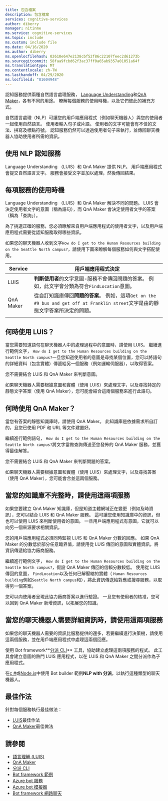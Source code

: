 ```yaml
---
title: 包含檔案
description: 包含檔案
services: cognitive-services
author: diberry
manager: nitinme
ms.service: cognitive-services
ms.topic: include
ms.custom: include file
ms.date: 04/16/2020
ms.author: diberry
ms.openlocfilehash: 02610e647e2138cbf52f86c22107feec2d61273b
ms.sourcegitcommit: 58faa9fcbd62f3ac37ff0a65ab9357a01051a64f
ms.translationtype: MT
ms.contentlocale: zh-TW
ms.lasthandoff: 04/29/2020
ms.locfileid: "81604948"
---
```

認知服務提供兩種自然語言處理服務， [Language Understanding](../luis/what-is-luis.md)和[QnA Maker](../qnamaker/overview/overview.md)，各有不同的用途。 瞭解每個服務的使用時機，以及它們彼此的補充方式。

自然語言處理（NLP）可讓您的用戶端應用程式（例如聊天機器人）與您的使用者一起使用自然語言。 使用者輸入句子或片語。 使用者的文字可能會有不佳的文法、拼寫及標點符號。 認知服務仍然可以透過使用者句子來執行，並傳回聊天機器人協助使用者所需的資訊。

## <a name="cognitive-services-with-nlp"></a>使用 NLP 認知服務

Language Understanding （LUIS）和 QnA Maker 提供 NLP。 用戶端應用程式會提交自然語言文字。 服務會接受文字並加以處理，然後傳回結果。

## <a name="when-to-use-each-service"></a>每項服務的使用時機

Language Understanding （LUIS）和 QnA Maker 解決不同的問題。 LUIS 會決定使用者文字的意圖（稱為語句），而 QnA Maker 會決定使用者文字的答案（稱為「查詢」）。

為了挑選正確的服務，您必須瞭解來自用戶端應用程式的使用者文字，以及用戶端應用程式需要從認知服務取得哪些資訊。

如果您的聊天機器人收到文字`How do I get to the Human Resources building on the Seattle North campus?`，請使用下圖來瞭解每個服務如何與文字搭配使用。

|Service|用戶端應用程式決定|
|--|--|
|LUIS|**判斷使用者**的文字意圖-服務不會傳回問題的答案。 例如，此文字會分類為符合`FindLocation`意圖。<br>|
|QnA Maker|從自訂知識庫傳回**問題的答案**。 例如，這項`Get on the #9 bus and get off at Franklin street`文字是由的靜態文字答案所決定的問題。|
|||

## <a name="when-do-you-use-luis"></a>何時使用 LUIS？

當您需要知道語句在聊天機器人中的處理過程中的意圖時，請使用 LUIS。 繼續進行範例文字， `How do I get to the Human Resources building on the Seattle North campus?`一旦您知道使用者的意圖是尋找某個位置，您可以將語句的詳細資料（包含實體）傳遞給另一個服務（例如運輸伺服器），以取得答案。

您不需要結合 LUIS 和 QnA Maker 來判斷意圖。

如果聊天機器人需要根據意圖和實體（使用 LUIS）來處理文字，以及尋找特定的靜態文字答案（使用 QnA Maker），您可能會結合這兩個服務來進行此語句。

## <a name="when-do-you-use-qna-maker"></a>何時使用 QnA Maker？

當您有答案的靜態知識庫時，請使用 QnA Maker。 此知識庫是依據需求所自訂的，且您已使用 PDF 和 URL 等文件建置好。

繼續進行範例語句， `How do I get to the Human Resources building on the Seattle North campus?`將文字當做查詢傳送至您發佈的 QnA Maker 服務，並獲得最佳解答。

您不需要結合 LUIS 和 QnA Maker 來判斷問題的答案。

如果聊天機器人需要根據意圖和實體（使用 LUIS）來處理文字，以及尋找答案（使用 QnA Maker），您可能會合並這兩個服務。

## <a name="use-both-services-when-your-knowledge-base-is-incomplete"></a>當您的知識庫不完整時，請使用這兩項服務

如果您要建立 QnA Maker 知識庫，但是知道主體網域正在變更（例如及時資訊），您可以結合 LUIS 和 QnA Maker 服務。 這可讓您使用知識庫中的資訊，但也可以使用 LUIS 來判斷使用者的意圖。 一旦用戶端應用程式有意圖，它就可以向另一個來源要求相關資訊。

您的用戶端應用程式必須同時監視 LUIS 和 QnA Maker 分數的回應。 如果 QnA Maker 的分數低於部分任意臨界值，請使用從 LUIS 傳回的意圖和實體資訊，將資訊傳遞給協力廠商服務。

繼續進行範例文字， `How do I get to the Human Resources building on the Seattle North campus?`，假設 QnA Maker 傳回的信賴分數較低。 使用從 LUIS 傳回的意圖， `FindLocation`以及任何已解壓縮的實體（ `Human Resources building`例如`Seattle North campus`和），將此資訊傳送給對應或搜尋服務，以取得另一個答案。

您可以向使用者呈現此協力廠商答案以進行驗證。 一旦您有使用者的核准，您可以回到 QnA Maker 新增資訊，以拓展您的知識。

## <a name="use-both-services-when-your-chat-bot-needs-more-information"></a>當您的聊天機器人需要詳細資訊時，請使用這兩項服務

如果您的聊天機器人需要的資訊比服務提供的還多，若要繼續進行決策樹，請使用這兩個服務，並在用戶端應用程式中處理這兩個回應。

使用 Bot framework**[分派 CLI](https://github.com/Microsoft/botbuilder-tools/tree/master/packages/Dispatch)** 工具，協助建立處理這兩項服務的程式。 此工具會建立意圖的熱門 LUIS 應用程式，以在 LUIS 和 QnA Maker 之間分派作為子應用程式。

在[c #](https://github.com/microsoft/BotBuilder-Samples/tree/master/samples/csharp_dotnetcore/14.nlp-with-dispatch)或[Node.js](https://github.com/microsoft/BotBuilder-Samples/tree/master/samples/javascript_nodejs/14.nlp-with-dispatch)中使用 Bot builder 範例**NLP with 分派**，以執行這種類型的聊天機器人。

## <a name="best-practices"></a>最佳作法

針對每個服務執行最佳做法：

* [LUIS](../luis/luis-concept-best-practices.md)最佳作法
* [QnA Maker](../qnamaker/concepts/best-practices.md)最佳做法

## <a name="see-also"></a>請參閱

* [語言理解 (LUIS)](../luis/what-is-luis.md)
* [QnA Maker](../qnamaker/overview/overview.md)
* [分派 CLI](https://github.com/Microsoft/botbuilder-tools/tree/master/packages/Dispatch)
* [Bot framework 範例](https://github.com/Microsoft/BotBuilder-Samples)
* [Azure bot 服務](https://docs.microsoft.com/azure/bot-service/bot-service-overview-introduction?view=azure-bot-service-4.0)
* [Azure bot 模擬器](https://github.com/Microsoft/BotFramework-Emulator)
* [Bot framework 網路聊天](https://github.com/microsoft/BotFramework-WebChat)